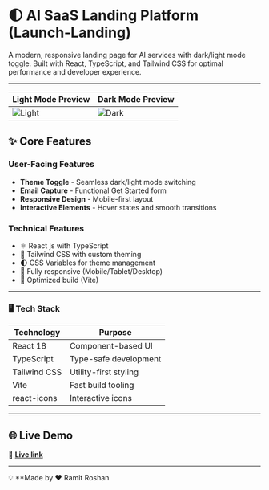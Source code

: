 # 🌓 AI SaaS Landing Platform (Launch-Landing)

A modern, responsive landing page for AI services with dark/light mode toggle. Built with React, TypeScript, and Tailwind CSS for optimal performance and developer experience.

---

| Light Mode Preview | Dark Mode Preview |
|--------------------|-------------------|
| ![Light](https://github.com/user-attachments/assets/989e97a8-920a-4e45-bd6e-84133f5cc40f) | ![Dark](https://github.com/user-attachments/assets/50c557a7-7703-451f-b745-d5e48a06b780) |


## ✨ Core Features

### User-Facing Features
- **Theme Toggle** - Seamless dark/light mode switching
- **Email Capture** - Functional Get Started form
- **Responsive Design** - Mobile-first layout
- **Interactive Elements** - Hover states and smooth transitions

### Technical Features
- ⚛️ React js with TypeScript
- 🎨 Tailwind CSS with custom theming
- 🌓 CSS Variables for theme management
- 📱 Fully responsive (Mobile/Tablet/Desktop)
- 🚀 Optimized build (Vite)



---

### 🖥️ Tech Stack

| Technology     | Purpose                    |
|----------------|-----------------------------|
| React 18       | Component-based UI          |
| TypeScript     | Type-safe development       |
| Tailwind CSS   | Utility-first styling       |
| Vite           | Fast build tooling          |
| react-icons    | Interactive icons           |



---

## 🌐 Live Demo

🚀 [**Live link**](https://launch-landing.vercel.app/)

 
---

💡 **Made by ❤️ Ramit Roshan

